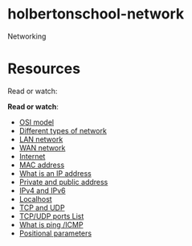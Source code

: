 # holbertonschool-network
Networking

# Resources
Read or watch:

<p><strong>Read or watch</strong>:</p>

<ul>
<li><a href="/rltoken/0gZBJLBZ0DVlkVIsZek1Cg" title="OSI model" target="_blank">OSI model</a> </li>
<li><a href="/rltoken/uhwKSwkglP91KoNRsqj33g" title="Different types of network" target="_blank">Different types of network</a> </li>
<li><a href="/rltoken/AY_BwkDbIntiUUEzzAOYpw" title="LAN network" target="_blank">LAN network</a> </li>
<li><a href="/rltoken/UlbohQRQTWFbcOKGN36D3g" title="WAN network" target="_blank">WAN network</a> </li>
<li><a href="/rltoken/vV8mtIuKF8oMktJeS7o06w" title="Internet" target="_blank">Internet</a> </li>
<li><a href="/rltoken/uCjZlyba4pa0vjcFOc_HWg" title="MAC address" target="_blank">MAC address</a> </li>
<li><a href="/rltoken/SBU_OXL5nGyhkiPWDqBL8Q" title="What is an IP address" target="_blank">What is an IP address</a> </li>
<li><a href="/rltoken/Si0prYb_5y_cCLCqf395TQ" title="Private and public address" target="_blank">Private and public address</a> </li>
<li><a href="/rltoken/-CJ08KJ1fgGd5TaBVtxvjw" title="IPv4 and IPv6" target="_blank">IPv4 and IPv6</a> </li>
<li><a href="/rltoken/IA3wOeXxbQFuwhWutfH3Cw" title="Localhost" target="_blank">Localhost</a> </li>
<li><a href="/rltoken/M4UIOFvUfdzrggyY9rwliw" title="TCP and UDP" target="_blank">TCP and UDP</a> </li>
<li><a href="/rltoken/cS-GlmuJlLCth1uWA6VeKA" title="TCP/UDP ports List" target="_blank">TCP/UDP ports List</a> </li>
<li><a href="/rltoken/tjQjQ3agyLJeWc4XLYYXVA" title="What is ping /ICMP" target="_blank">What is ping /ICMP</a> </li>
<li><a href="/rltoken/PH7-8E2E1Jv3SYKDXCCGYA" title="Positional parameters" target="_blank">Positional parameters</a> </li>
</ul>

